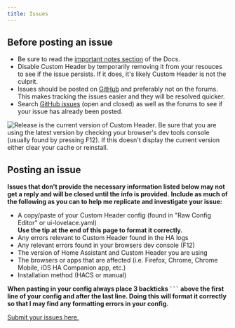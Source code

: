```yaml
---
title: Issues
---
```


## Before posting an issue

- Be sure to read the [important notes section](#intro/notes) of the Docs.
- Disable Custom Header by temporarily removing it from your resouces to see if the issue persists. If it does, it's likely Custom Header is not the culprit.
- Issues should be posted on [GitHub](https://github.com/maykar/custom-header/issues/new/choose) and preferably not on the forums. This makes tracking the issues easier and they will be resolved quicker.
- Search [GitHub issues](https://github.com/maykar/custom-header/issues?q=is%3Aissue) (open and closed) as well as the forums to see if your issue has already been posted.

![Release](https://img.shields.io/github/v/release/maykar/custom-header?label=%20&style=flat-square) is the current version of Custom Header. Be sure that you are using the latest version by checking your browser's dev tools console (usually found by pressing F12). If this doesn't display the current version either clear your cache or reinstall.

## Posting an issue

**Issues that don't provide the necessary information listed below may not get a reply and will be closed until the info is provided.**
**Include as much of the following as you can to help me replicate and investigate your issue:**

- A copy/paste of your Custom Header config (found in "Raw Config Editor" or ui-lovelace.yaml)<br>**Use the tip at the end of this page to format it correctly.**
- Any errors relevant to Custom Header found in the HA logs
- Any relevant errors found in your browsers dev console (F12)
- The version of Home Assistant and Custom Header you are using
- The browsers or apps that are affected (i.e. Firefox, Chrome, Chrome Mobile, iOS HA Companion app, etc.)
- Installation method (HACS or manual)
  <br>

**When pasting in your config always place 3 backticks <code>```</code> above the first line of your config and after the last line. Doing this will format it correctly so that I may find any formatting errors in your config.**<br>

[Submit your issues here.](https://github.com/maykar/custom-header/issues/new/choose)

